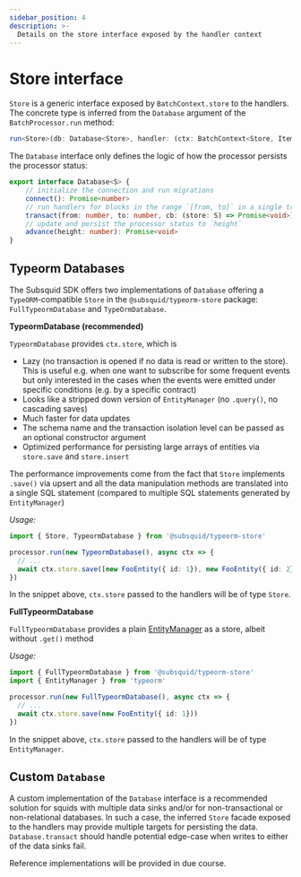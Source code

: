 ```yaml
---
sidebar_position: 4
description: >-
  Details on the store interface exposed by the handler context
---
```


# Store interface

`Store` is a generic interface exposed by `BatchContext.store` to the handlers. The concrete type is inferred from the `Database` argument of the `BatchProcessor.run` method:

```typescript
run<Store>(db: Database<Store>, handler: (ctx: BatchContext<Store, Item>) => Promise<void>): void
```

The `Database` interface only defines the logic of how the processor persists the processor status:

```typescript
export interface Database<S> {
    // initialize the connection and run migrations 
    connect(): Promise<number>
    // run handlers for blocks in the range `[from, to]` in a single transaction
    transact(from: number, to: number, cb: (store: S) => Promise<void>): Promise<void>
    // update and persist the processor status to `height`
    advance(height: number): Promise<void>
}
```

## Typeorm Databases

The Subsquid SDK offers two implementations of `Database` offering a `TypeORM`-compatible `Store` in the `@subsquid/typeorm-store` package: `FullTypeormDatabase` and `TypeOrmDatabase`. 

**TypeormDatabase (recommended)**

`TypeormDatabase` provides `ctx.store`, which is

- Lazy (no transaction is opened if no data is read or written to the store). This is useful e.g. when one want to subscribe for some frequent events but only interested in the cases when the events were emitted under specific conditions (e.g. by a specific contract)
- Looks like a stripped down version of `EntityManager` (no `.query()`, no cascading saves)
- Much faster for data updates
- The schema name and the transaction isolation level can be passed as an optional constructor argument
- Optimized performance for persisting large arrays of entities via `store.save` and `store.insert`

The performance improvements come from the fact that `Store` implements `.save()` via upsert and all the data manipulation methods are translated into a single SQL statement (compared to multiple SQL statements generated by `EntityManager`)
 
*Usage:*
 
```ts
import { Store, TypeormDatabase } from '@subsquid/typeorm-store'

processor.run(new TypeormDatabase(), async ctx => {
  // ...  
  await ctx.store.save([new FooEntity({ id: 1}), new FooEntity({ id: 2})])
})
```

In the snippet above, `ctx.store` passed to the handlers will be of type `Store`.

**FullTypeormDatabase**

`FullTypeormDatabase` provides a plain [EntityManager](https://orkhan.gitbook.io/typeorm/docs/entity-manager-api) as a store, albeit without `.get()` method
 
*Usage:*
```ts
import { FullTypeormDatabase } from '@subsquid/typeorm-store'
import { EntityManager } from 'typeorm'

processor.run(new FullTypeormDatabase(), async ctx => {  
  // ...
  await ctx.store.save(new FooEntity({ id: 1}))
})
```

In the snippet above, `ctx.store` passed to the handlers will be of type `EntityManager`.
 
## Custom `Database`

A custom implementation of the `Database` interface is a recommended solution for squids with multiple data sinks and/or for non-transactional or non-relational databases. In such a case, the inferred `Store` facade exposed to the handlers may provide multiple targets for persisting the data. `Database.transact` should handle potential edge-case when writes to either of the data sinks fail. 

Reference implementations will be provided in due course.
